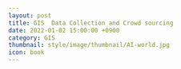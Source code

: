 ```yaml
---
layout: post
title: GIS  Data Collection and Crowd sourcing
date: 2022-01-02 15:00:00 +0900
category: GIS
thumbnail: style/image/thumbnail/AI-world.jpg
icon: book
---
```


